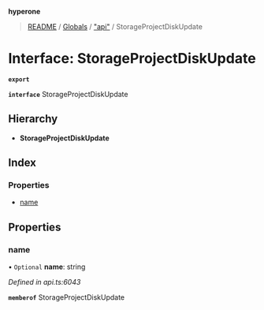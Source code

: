 **hyperone**

> [README](../README.md) / [Globals](../globals.md) / ["api"](../modules/_api_.md) / StorageProjectDiskUpdate

# Interface: StorageProjectDiskUpdate

**`export`** 

**`interface`** StorageProjectDiskUpdate

## Hierarchy

* **StorageProjectDiskUpdate**

## Index

### Properties

* [name](_api_.storageprojectdiskupdate.md#name)

## Properties

### name

• `Optional` **name**: string

*Defined in api.ts:6043*

**`memberof`** StorageProjectDiskUpdate
